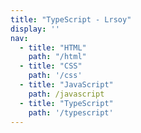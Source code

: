 ```yaml
---
title: "TypeScript - Lrsoy"
display: ''
nav:
  - title: "HTML"
    path: "/html"
  - title: "CSS"
    path: '/css'
  - title: "JavaScript"
    path: /javascript
  - title: "TypeScript"
    path: '/typescript'
---
```

<SubNav :nav="frontmatter.nav" />

<ListPosts :address="'/basal'" type="typescript" />